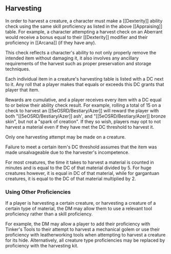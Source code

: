 ## Harvesting

In order to harvest a creature, a character must make a [[Dexterity]] ability check using the same skill proficiency as listed in the above [[Appraising]] table. For example, a character attempting a harvest check on an Aberrant would receive a bonus equal to their [[Dexterity]] modifier and their proficiency in [[Arcana]] (if they have any).

This check reflects a character's ability to not only properly remove the intended item without damaging it, it also involves any ancillary requirements of the harvest such as proper preservation and storage techniques.

Each individual item in a creature's harvesting table is listed with a DC next to it. Any roll that a player makes that equals or exceeds this DC grants that player that item.

Rewards are cumulative, and a player receives every item with a DC equal to or below their ability check result. For example, rolling a total of 15 on a check to harvest an [[5eOSRD/Bestiary/Azer]] will reward the player with both "[[5eOSRD/Bestiary/Azer]] ash', and "[[5eOSRD/Bestiary/Azer]] bronze skin", but not a "spark of creation". If they so wish, players may opt to not harvest a material even if they have met the DC threshold to harvest it.

Only one harvesting attempt may be made on a creature.

Failure to meet a certain item's DC threshold assumes that the item was made unsalvageable due to the harvester's incompetence.

For most creatures, the time it takes to harvest a material is counted in minutes and is equal to the DC of that material divided by 5. For huge creatures however, it is equal in DC of that material, while for gargantuan creatures, it is equal to the DC of that material multiplied by 2.

### Using Other Proficiencies
If a player is harvesting a certain creature, or harvesting a creature of a certain type of material, the DM may allow them to use a relevant tool proficiency rather than a skill proficiency.

For example, the DM may allow a player to add their proficiency with Tinker's Tools to their attempt to harvest a mechanical golem or use their proficiency with leatherworking tools when attempting to harvest a creature for its hide. Alternatively, all creature type proficiencies may be replaced by proficiency with the harvesting kit.